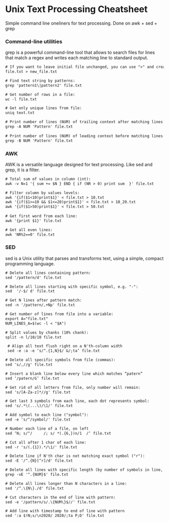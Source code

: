 # Unix Text Processing Cheatsheet
Simple command line oneliners for text processing. Done on awk + sed + grep


### Command-line utilities 

grep is a powerful command-line tool that allows to search files for lines that match a regex and writes each matching line to standard output.

```diff
# If you want to leave initial file unchanged, you can use ">" and create new file with query changes applied:
file.txt > new_file.txt 

# Find text string by patterns:
grep 'pattern1\|pattern2' file.txt 

# Get number of rows in a file:
wc -l file.txt 

# Get only unique lines from file:
uniq text.txt  

# Print number of lines (NUM) of trailing context after matching lines (Pattern):
grep -A NUM 'Pattern' file.txt 
 
# Print number of lines (NUM) of leading context before matching lines:
grep -B NUM 'Pattern' file.txt 
```


### AWK

AWK is a versatile language designed for text processing. Like sed and grep, it is a filter. 

```diff
# Total sum of values in column (int):
awk -v N=1 '{ sum += $N } END { if (NR > 0) print sum  }' file.txt

# Filter column by values levels:
awk '{if($1<10)print$1}' < file.txt > 10.txt
awk '{if($1>=10 && $1<=20)print$1}' < file.txt > 10_20.txt
awk '{if($1>50)print$1}' < file.txt > 50.txt
 
# Get first word from each line:
awk '{print $1}' file.txt

# Get all even lines:
awk 'NR%2==0' file.txt
```


### SED

sed is a Unix utility that parses and transforms text, using a simple, compact programming language.

```diff
# Delete all lines containing pattern:
sed '/pattern/d' file.txt

# Delete all lines starting with specific symbol, e.g. "-":
sed  '/-$/ d' file.txt

# Get N lines after pattern match:
sed -n '/pattern/,+Np' file.txt

# Get number of lines from file into a variable:
export A="file.txt"
NUM_LINES_A=$(wc -l < "$A")

# Split values by chanks (10% chank):
split -n l/10/10 file.txt

 # Align all text flush right on a N'th-column width
 sed -e :a -e ‘s/^.{1,N}$/ &/;ta’ file.txt

# Delete all specific symbols from file (commas):
sed 's/,//g' file.txt

# Insert a blank line below every line which matches “patern”
sed ‘/patern/G’ file.txt

# Get rid of all letters from file, only number will remain:
sed 's/[A-Za-z]*//g' file.txt

# Get last 3 symbols from each line, each dot represents symbol:
sed 's/.*\(...\)/\1/' file.txt

# Add symbol to each line ("symbol"):
sed -e 's/^/symbol/' file.txt

# Number each line of a file, on left
sed ‘N; s/^/     /; s/ *(.{6,})n/1  /‘ file.txt

# Cut all after 1 char of each line:
sed -r 's/(.{1}).*/\1/' file.txt

# Delete line if N'th char is not matching exact symbol ("r"): 
sed -E '/^.{N}[^r]/d' file.txt

# Delete all lines with specific length (by number of symbols in line, NUM):
grep -vE '^.{NUM}$' file.txt

# Delete all lines longer than N characters in a line:
sed '/^.\{N\}./d' file.txt

# Cut characters in the end of line with pattern:
sed -e '/pattern/s/.\{NUM\}$//' file.txt

# Add line with timestamp to end of line with pattern
sed ':a $!N;s/\n2020/ 2020/;ta P;D' file.txt
```

